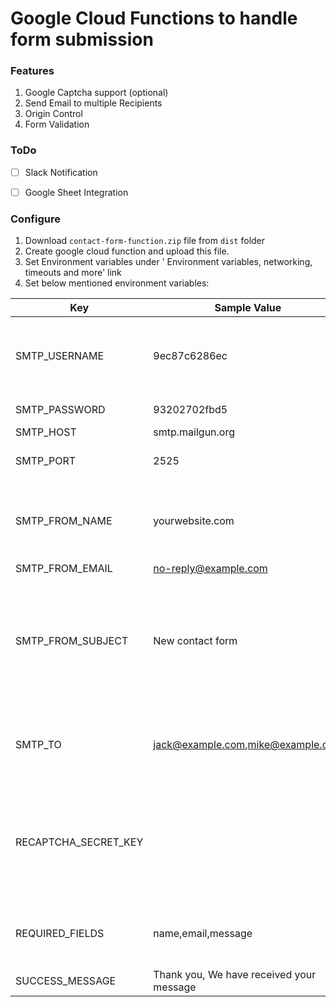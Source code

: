 # Google Cloud Functions to handle form submission

### Features
1. Google Captcha support (optional)
2. Send Email to multiple Recipients
3. Origin Control
4. Form Validation

### ToDo
- [ ] Slack Notification
- [ ] Google Sheet Integration


### Configure

1. Download `contact-form-function.zip` file from `dist` folder
2. Create google cloud function and upload this file.
3. Set Environment variables under ' Environment variables, networking, timeouts and more' link
4. Set below mentioned environment variables:

Key | Sample Value | Details
--- | ------------ | -------
SMTP_USERNAME | 9ec87c6286ec | This can be a key or email id depends on smtp provider
SMTP_PASSWORD | 93202702fbd5 | smtp password
SMTP_HOST | smtp.mailgun.org | 
SMTP_PORT | 2525 | 25 or 465 or 587 or 2525
SMTP_FROM_NAME | yourwebsite.com | This can be your name or your website name.
SMTP_FROM_EMAIL | no-reply@example.com |
SMTP_FROM_SUBJECT | New contact form | This can  be a fixed subject line or from subject field of your contact form
SMTP_TO |  jack@example.com,mike@example.com | comma separated email addresses of recipients
RECAPTCHA_SECRET_KEY | | Leave this blank it don't want captcha.  Read more about [reCaptcha](https://developers.google.com/recaptcha/docs/verify)
REQUIRED_FIELDS | name,email,message | Comma separated list of required fields
SUCCESS_MESSAGE | Thank you, We have received your message | 




